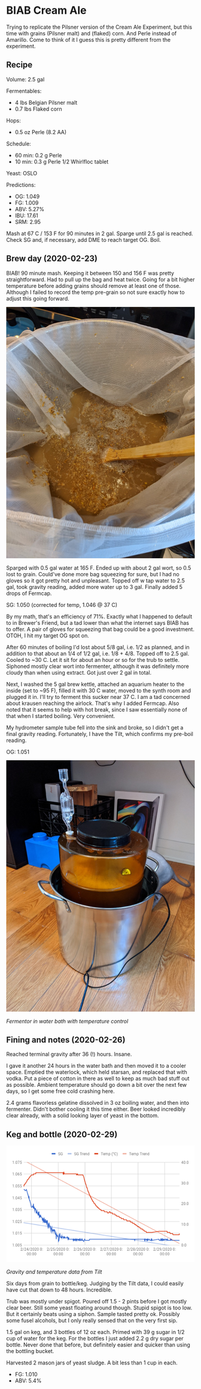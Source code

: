 # BIAB Cream Ale

Trying to replicate the Pilsner version of the Cream Ale Experiment,
but this time with grains (Pilsner malt) and (flaked) corn. And Perle
instead of Amarillo. Come to think of it I guess this is pretty
different from the experiment.

## Recipe

Volume: 2.5 gal

Fermentables:
 - 4 lbs Belgian Pilsner malt
 - 0.7 lbs Flaked corn

Hops:
 - 0.5 oz Perle (8.2 AA)

Schedule:
 - 60 min: 0.2 g Perle
 - 10 min: 0.3 g Perle
           1/2 Whirlfloc tablet

Yeast: OSLO

Predictions:
 - OG: 1.049
 - FG: 1.009
 - ABV: 5.27%
 - IBU: 17.61
 - SRM: 2.95

Mash at 67 C / 153 F for 90 minutes in 2 gal. Sparge until 2.5 gal is
reached. Check SG and, if necessary, add DME to reach target OG. Boil.

## Brew day (2020-02-23)

BIAB! 90 minute mash. Keeping it between 150 and 156 F was pretty
straightforward. Had to pull up the bag and heat twice. Going for a
bit higher temperature before adding grains should remove at least one
of those. Although I failed to record the temp pre-grain so not sure
exactly how to adjust this going forward.

![Mash in progress](mash_2020-02-23.jpg)

Sparged with 0.5 gal water at 165 F. Ended up with about 2 gal wort,
so 0.5 lost to grain. Could've done more bag squeezing for sure, but I
had no gloves so it got pretty hot and unpleasant. Topped off w tap
water to 2.5 gal, took gravity reading, added more water up to 3
gal. Finally added 5 drops of Fermcap.

SG: 1.050 (corrected for temp, 1.046 @ 37 C)

By my math, that's an efficiency of 71%. Exactly what I happened to
default to in Brewer's Friend, but a tad lower than what the internet
says BIAB has to offer. A pair of gloves for squeezing that bag could
be a good investment. OTOH, I hit my target OG spot on.

After 60 minutes of boiling I'd lost about 5/8 gal, i.e. 1/2 as
planned, and in addition to that about an 1/4 of 1/2 gal, i.e. 1/8 +
4/8. Topped off to 2.5 gal. Cooled to ~30 C. Let it sit for about an
hour or so for the trub to settle. Siphoned mostly clear wort into
fermenter, although it was definitely more cloudy than when using
extract. Got just over 2 gal in total.

Next, I washed the 5 gal brew kettle, attached an aquarium heater to
the inside (set to ~95 F), filled it with 30 C water, moved to the
synth room and plugged it in. I'll try to ferment this sucker near 37
C. I am a tad concerned about krausen reaching the airlock. That's why
I added Fermcap. Also noted that it seems to help with hot break,
since I saw essentially none of that when I started boiling. Very
convenient.

My hydrometer sample tube fell into the sink and broke, so I didn't
get a final gravity reading. Fortunately, I have the Tilt, which
confirms my pre-boil reading.

OG: 1.051

![Fermenter in water bath](fermenter_2020-02-23.jpg)

*Fermentor in water bath with temperature control*

## Fining and notes (2020-02-26)

Reached terminal gravity after 36 (!) hours. Insane.

I gave it another 24 hours in the water bath and then moved it to a
cooler space. Emptied the waterlock, which held starsan, and replaced
that with vodka. Put a piece of cotton in there as well to keep as
much bad stuff out as possible. Ambient temperature should go down a
bit over the next few days, so I get some free cold crashing here.

2.4 grams flavorless gelatine dissolved in 3 oz boiling water, and
then into fermenter. Didn't bother cooling it this time either. Beer
looked incredibly clear already, with a solid looking layer of yeast
in the bottom.

## Keg and bottle (2020-02-29)

![SG and temp data from Tilt](tilt_2020-02-23.png)

*Gravity and temperature data from Tilt*

Six days from grain to bottle/keg. Judging by the Tilt data, I could
easily have cut that down to 48 hours. Incredible.

Trub was mostly under spigot. Poured off 1.5 - 2 pints before I got
mostly clear beer. Still some yeast floating around though. Stupid
spigot is too low. But it certainly beats using a siphon. Sample
tasted pretty ok. Possibly some fusel alcohols, but I only really
sensed that on the very first sip.

1.5 gal on keg, and 3 bottles of 12 oz each. Primed with 39 g sugar in
1/2 cup of water for the keg. For the bottles I just added 2.2 g dry
sugar per bottle. Never done that before, but definitely easier and
quicker than using the bottling bucket.

Harvested 2 mason jars of yeast sludge. A bit less than 1 cup in each.

- FG: 1.010
- ABV: 5.4%